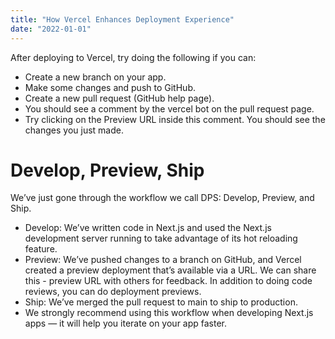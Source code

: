 ```yaml
---
title: "How Vercel Enhances Deployment Experience"
date: "2022-01-01"
---
```


After deploying to Vercel, try doing the following if you can:

- Create a new branch on your app.
- Make some changes and push to GitHub.
- Create a new pull request (GitHub help page).
- You should see a comment by the vercel bot on the pull request page.
- Try clicking on the Preview URL inside this comment. You should see the changes you just made.

# Develop, Preview, Ship

We’ve just gone through the workflow we call DPS: Develop, Preview, and Ship.

- Develop: We’ve written code in Next.js and used the Next.js development server running to take advantage of its hot reloading feature.
- Preview: We’ve pushed changes to a branch on GitHub, and Vercel created a preview deployment that’s available via a URL. We can share this - preview URL with others for feedback. In addition to doing code reviews, you can do deployment previews.
- Ship: We’ve merged the pull request to main to ship to production.
- We strongly recommend using this workflow when developing Next.js apps — it will help you iterate on your app faster.
